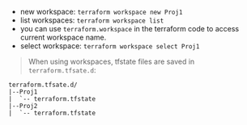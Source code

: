 + new workspace: `terraform workspace new Proj1`
+ list workspaces: `terraform workspace list`
+ you can use `terraform.workspace` in the terraform code to access current workspace name.
+ select workspace: `terraform workspace select Proj1`

> When using workspaces, tfstate files are saved in `terraform.tfsate.d`:
  ```
  terraform.tfsate.d/
  |--Proj1
  |  `-- terraform.tfstate
  |--Proj2
  |  `-- terraform.tfstate
  ```
